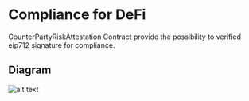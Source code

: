 # Compliance for DeFi

CounterPartyRiskAttestation Contract provide the possibility to verified eip712 signature for compliance.

## Diagram

![alt text](https://github.com/Notabene-id/CounterpartyRiskAttestation/blob/dc279599a4763b7593f42559472204a996568c9a/diagram/Notabene%202.0%20to%20DeFi.png?raw=true)
